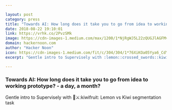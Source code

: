 ```yaml
---

layout: post
category: press
title: "Towards AI: How long does it take you to go from idea to working prototype? - a day, a month?"
date: 2018-08-22 19:10:01
link: https://vrhk.co/2PvzSMk
image: https://cdn-images-1.medium.com/max/1200/1*NjRgWJ5L22zQUGJlAGFMvA.png
domain: hackernoon.com
author: "Hacker Noon"
icon: https://cdn-images-1.medium.com/fit/c/304/304/1*76XiKOa05Yya6_CdYX8pVg.jpeg
excerpt: "Gentle intro to Supervisely with :lemon::crossed_swords::kiwifruit: Lemon vs Kiwi segmentation task"

---
```


### Towards AI: How long does it take you to go from idea to working prototype? - a day, a month?

Gentle intro to Supervisely with :lemon::crossed_swords::kiwifruit: Lemon vs Kiwi segmentation task